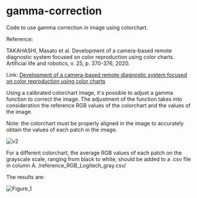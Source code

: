 # gamma-correction

Code to use gamma correction in image using colorchart.

Reference:

TAKAHASHI, Masato et al. Development of a camera-based remote diagnostic system focused on color reproduction using color charts. Artificial life and robotics, v. 25, p. 370-376, 2020.

Link: [Development of a camera-based remote diagnostic system focused on color reproduction using color charts](https://www.ncbi.nlm.nih.gov/pmc/articles/PMC7372208/)

Using a calibrated colorchart image, it's possible to adjust a gamma function to correct the image. The adjustment of the function takes into consideration the reference RGB values of the colorchart and the values of the image.

Note: the colorchart must be properly aligned in the image to accurately obtain the values of each patch in the image.

![v2](https://github.com/Photobiomedical-Instrumentation-Group/gamma-correction/raw/main/assets/32850913/17227fb9-9e57-4779-aa1f-ad2e1d024466.png)

For a different colorchart, the average RGB values of each patch on the grayscale scale, ranging from black to white, should be added to a .csv file in column A. /reference_RGB_Logitech_gray.csv/

The results are:

![Figure_1](https://github.com/Photobiomedical-Instrumentation-Group/gamma-correction/raw/main/assets/32850913/70d005df-2cd0-4a72-b7c5-73ba88076e3c.png)
